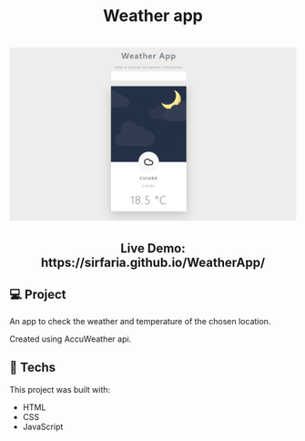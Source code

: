 <h1 align="center">Weather app</h1>

<h1 align="center">
    <img alt="Weather app" title="Weather app" src="./weatherapp-homepage.png" width="700px"  />
</h1>

<h2 align="center">Live Demo: https://sirfaria.github.io/WeatherApp/</h2>

## 💻 Project

An app to check the weather and temperature of the chosen location.

Created using AccuWeather api.

## 🚀 Techs

This project was built with:

- HTML
- CSS
- JavaScript

